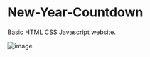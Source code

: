 # New-Year-Countdown
Basic HTML CSS Javascript website.

![image](https://user-images.githubusercontent.com/62152994/145726130-881e4c18-a001-480d-8e58-df58461dbb51.png)
